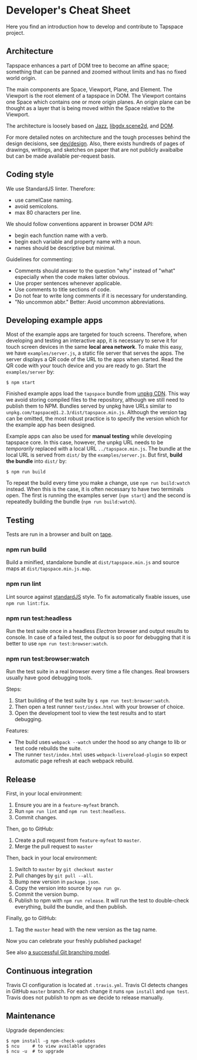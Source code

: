 # Developer's Cheat Sheet

Here you find an introduction how to develop and contribute to Tapspace project.


## Architecture

Tapspace enhances a part of DOM tree to become an affine space; something that can be panned and zoomed without limits and has no fixed world origin.

The main components are Space, Viewport, Plane, and Element. The Viewport is the root element of a tapspace in DOM. The Viewport contains one Space which contains one or more origin planes. An origin plane can be thought as a layer that is being moved within the Space relative to the Viewport.

The architecture is loosely based on [Jazz](http://www.cs.umd.edu/hcil/piccolo/learn/jazz/doc-1.3/), [libgdx.scene2d](https://github.com/libgdx/libgdx/wiki/Scene2d), and [DOM](https://developer.mozilla.org/en-US/docs/Web/API/Document_Object_Model).

For more detailed notes on architecture and the tough processes behind the design decisions, see [dev/design](./design.md). Also, there exists hundreds of pages of drawings, writings, and sketches on paper that are not publicly avaibalbe but can be made available per-request basis.


## Coding style

We use StandardJS linter. Therefore:
- use camelCase naming.
- avoid semicolons.
- max 80 characters per line.

We should follow conventions apparent in browser DOM API:
- begin each function name with a verb.
- begin each variable and property name with a noun.
- names should be descriptive but minimal.

Guidelines for commenting:
- Comments should answer to the question "why" instead of "what" especially when the code makes latter obvious.
- Use proper sentences whenever applicable.
- Use comments to title sections of code.
- Do not fear to write long comments if it is necessary for understanding.
- "No uncommon abbr." Better: Avoid uncommon abbreviations.


## Developing example apps

Most of the example apps are targeted for touch screens. Therefore, when developing and testing an interactive app, it is necessary to serve it for touch screen devices in the same **local area network**. To make this easy, we have `examples/server.js`, a static file server that serves the apps. The server displays a QR code of the URL to the apps when started. Read the QR code with your touch device and you are ready to go. Start the `examples/server` by:

    $ npm start

Finished example apps load the `tapspace` bundle from [unpkg CDN](https://unpkg.com/). This way we avoid storing compiled files to the repository, although we still need to publish them to NPM. Bundles served by unpkg have URLs similar to `unpkg.com/tapspace@1.2.3/dist/tapspace.min.js`. Although the version tag can be omitted, the most robust practice is to specify the version which for the example app has been designed.

Example apps can also be used for **manual testing** while developing tapspace core. In this case, however, the unpkg URL needs to be *temporarily* replaced with a local URL `../tapspace.min.js`. The bundle at the local URL is served from `dist/` by the `examples/server.js`. But first, **build the bundle** into `dist/` by:

    $ npm run build

To repeat the build every time you make a change, use `npm run build:watch` instead. When this is the case, it is often necessary to have two terminals open. The first is running the examples server (`npm start`) and the second is repeatedly building the bundle (`npm run build:watch`).


## Testing

Tests are run in a browser and built on [tape](https://github.com/substack/tape).

### npm run build

Build a minified, standalone bundle at `dist/tapspace.min.js` and source maps at `dist/tapspace.min.js.map`.

### npm run lint

Lint source against [standardJS](https://standardjs.com/) style. To fix automatically fixable issues, use `npm run lint:fix`.

### npm run test:headless

Run the test suite once in a headless *Electron* browser and output results to console. In case of a failed test, the output is so poor for debugging that it is better to use `npm run test:browser:watch`.

### npm run test:browser:watch

Run the test suite in a real browser every time a file changes. Real browsers usually have good debugging tools.

Steps:

1. Start building of the test suite by `$ npm run test:browser:watch`.
1. Then open a test runner `test/index.html` with your browser of choice.
1. Open the development tool to view the test results and to start debugging.

Features:

- The build uses `webpack --watch` under the hood so any change to lib or test code rebuilds the suite.
- The runner `test/index.html` uses `webpack-livereload-plugin` so expect automatic page refresh at each webpack rebuild.


## Release

First, in your local environment:

1. Ensure you are in a `feature-myfeat` branch.
1. Run `npm run lint` and `npm run test:headless`.
1. Commit changes.

Then, go to GitHub:

1. Create a pull request from `feature-myfeat` to `master`.
1. Merge the pull request to `master`

Then, back in your local environment:

1. Switch to `master` by `git checkout master`
1. Pull changes by `git pull --all`.
1. Bump new version in `package.json`.
1. Copy the version into source by `npm run gv`.
1. Commit the version bump.
1. Publish to npm with `npm run release`. It will run the test to double-check everything, build the bundle, and then publish.

Finally, go to GitHub:

1. Tag the `master` head with the new version as the tag name.

Now you can celebrate your freshly published package!

See also [a successful Git branching model](http://nvie.com/posts/a-successful-git-branching-model/).


## Continuous integration

Travis CI configuration is located at `.travis.yml`. Travis CI detects changes in GitHub `master` branch. For each change it runs `npm install` and `npm test`. Travis does not publish to npm as we decide to release manually.


## Maintenance

Upgrade dependencies:

    $ npm install -g npm-check-updates
    $ ncu     # to view available upgrades
    $ ncu -u  # to upgrade
